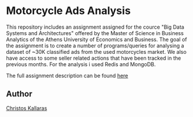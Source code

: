 # Motorcycle Ads Analysis

This repository includes an assignment assigned for the cource "Big Data Systems and Architectures" offered by the Master of Science in Business Analytics of the Athens University of Economics and Business. The goal of the assignment is to create a number of programs/queries for analysing a dataset of ~30K classified ads from the used motorcycles market. We also have access to some seller related actions that have been tracked in the previous months. For the analysis i used Redis and MongoDB.

The full assignment description can be found <a href="https://github.com/chriskal96/motorcycle-ads/blob/main/REDIS-MONGO-Assignment_Description.docx">here</a>
## Author

<a href="https://github.com/chriskal96">Christos Kallaras</a>
